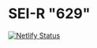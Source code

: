 # SEI-R "629"

[![Netlify Status](https://api.netlify.com/api/v1/badges/a9a9e882-5a22-49ef-8067-195cc667a7d8/deploy-status)](https://app.netlify.com/sites/sei-r-629/deploys)